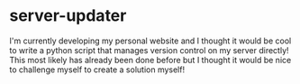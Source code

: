 # server-updater
I'm currently developing my personal website and I thought it would be cool to write a python script that manages version control on my server directly!
This most likely has already been done before but I thought it would be nice to challenge myself to create a solution myself!
